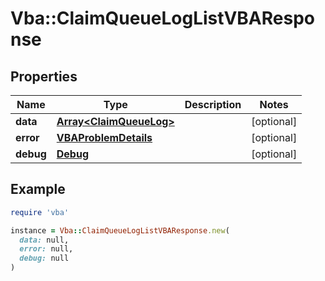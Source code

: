 # Vba::ClaimQueueLogListVBAResponse

## Properties

| Name | Type | Description | Notes |
| ---- | ---- | ----------- | ----- |
| **data** | [**Array&lt;ClaimQueueLog&gt;**](ClaimQueueLog.md) |  | [optional] |
| **error** | [**VBAProblemDetails**](VBAProblemDetails.md) |  | [optional] |
| **debug** | [**Debug**](Debug.md) |  | [optional] |

## Example

```ruby
require 'vba'

instance = Vba::ClaimQueueLogListVBAResponse.new(
  data: null,
  error: null,
  debug: null
)
```

